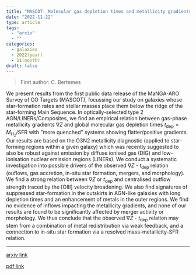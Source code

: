 ```yaml
---
title: "MASCOT: Molecular gas depletion times and metallicity gradients -- evidence for feedback in quenching active galaxies"
date: "2022-11-22"
type: article
tags:
  - "arxiv"
  - ""
categories:
  - galaxies
  - 2022(year)
  - 11(month)
draft: false
---
```


> First author: C. Bertemes

 We present results from the first public data release of the MaNGA-ARO Survey
of CO Targets (MASCOT), focussing our study on galaxies whose star-formation
rates and stellar masses place them below the ridge of the star-forming Main
Sequence. In optically-selected type 2 AGN/LINERs/Composites, we find an
empirical relation between gas-phase metallicity gradients $\nabla Z$ and
global molecular gas depletion times $t_\mathrm{dep} = M_{H_2}$/SFR with "more
quenched" systems showing flatter/positive gradients. Our results are based on
the O3N2 metallicity diagnostic (applied to star-forming regions within a given
galaxy) which was recently suggested to also be robust against emission by
diffuse ionised gas (DIG) and low-ionisation nuclear emission regions (LINERs).
We conduct a systematic investigation into possible drivers of the observed
$\nabla Z$ - $t_\mathrm{dep}$ relation (ouflows, gas accretion, in-situ star
formation, mergers, and morphology). We find a strong relation between $\nabla
Z$ or $t_\mathrm{dep}$ and centralised outflow strength traced by the [OIII]
velocity broadening. We also find signatures of suppressed star-formation in
the outskirts in AGN-like galaxies with long depletion times and an enhancement
of metals in the outer regions. We find no evidence of inflows impacting the
metallicity gradients, and none of our results are found to be significantly
affected by merger activity or morphology. We thus conclude that the observed
$\nabla Z$ - $t_\mathrm{dep}$ relation may stem from a combination of metal
redistribution via weak feedback, and a connection to in-situ star formation
via a resolved mass-metallicity-SFR relation.

---
[arxiv link](http://arxiv.org/abs/2211.12518v1)

[pdf link](http://arxiv.org/pdf/2211.12518v1)